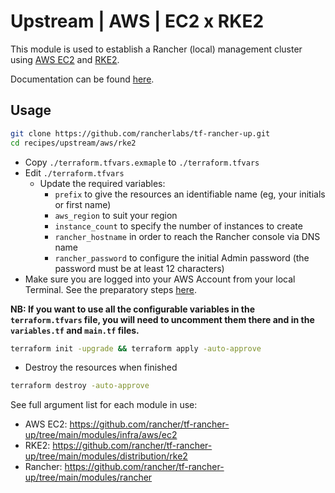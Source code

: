 # Upstream | AWS | EC2 x RKE2

This module is used to establish a Rancher (local) management cluster using [AWS EC2](https://aws.amazon.com/ec2/) and [RKE2](https://docs.rke2.io/).

Documentation can be found [here](./docs.md).

## Usage

```bash
git clone https://github.com/rancherlabs/tf-rancher-up.git
cd recipes/upstream/aws/rke2
```

- Copy `./terraform.tfvars.exmaple` to `./terraform.tfvars`
- Edit `./terraform.tfvars`
  - Update the required variables:
    -  `prefix` to give the resources an identifiable name (eg, your initials or first name)
    -  `aws_region` to suit your region
    -  `instance_count` to specify the number of instances to create
    -  `rancher_hostname` in order to reach the Rancher console via DNS name
    -  `rancher_password` to configure the initial Admin password (the password must be at least 12 characters)
- Make sure you are logged into your AWS Account from your local Terminal. See the preparatory steps [here](../../../../modules/infra/aws/README.md).

**NB: If you want to use all the configurable variables in the `terraform.tfvars` file, you will need to uncomment them there and in the `variables.tf` and `main.tf` files.**

```bash
terraform init -upgrade && terraform apply -auto-approve
```

- Destroy the resources when finished
```bash
terraform destroy -auto-approve
```

See full argument list for each module in use:
  - AWS EC2: https://github.com/rancher/tf-rancher-up/tree/main/modules/infra/aws/ec2
  - RKE2: https://github.com/rancher/tf-rancher-up/tree/main/modules/distribution/rke2
  - Rancher: https://github.com/rancher/tf-rancher-up/tree/main/modules/rancher
